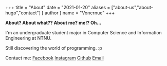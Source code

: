 +++
title = "About"
date = "2021-01-20"
aliases = ["about-us","about-hugo","contact"]
[ author ]
  name = "Vonernue"
+++

**About? About what?? About me? me!? Oh...**

I'm an undergraduate student major in Computer Science and Information Engineering at NTNU.

Still discovering the world of programming. :p

Contact me: [Facebook](https://www.facebook.com/seanho12345/) [Instagram](https://www.instagram.com/vonernue/) [Github](https://github.com/seanho12345/) [Email](mailto:seanho12345@gmail.com)

            

            

            